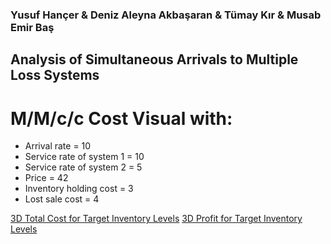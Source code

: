 ### Yusuf Hançer & Deniz Aleyna Akbaşaran & Tümay Kır & Musab Emir Baş
## Analysis of Simultaneous Arrivals to Multiple Loss Systems

# M/M/c/c Cost Visual with:
- Arrival rate = 10
- Service rate of system 1 = 10
- Service rate of system 2 = 5
- Price = 42
- Inventory holding cost = 3
- Lost sale cost = 4


[3D Total Cost for Target Inventory Levels](files/Graph.html)
[3D Profit for Target Inventory Levels](files/492-Profit.html)

